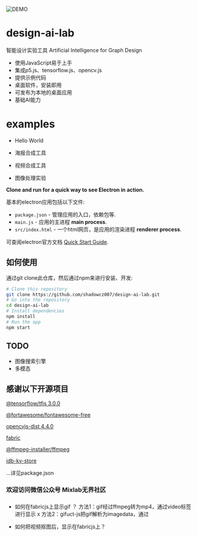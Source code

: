![DEMO](https://shadowcz007.github.io/design-ai-lab/examples/demo.jpg)

# design-ai-lab

智能设计实验工具 Artificial Intelligence for Graph Design

- 使用JavaScript易于上手
- 集成p5.js、tensorflow.js、opencv.js
- 提供示例代码
- 桌面软件，安装即用
- 可发布为本地的桌面应用
- 基础AI能力

# examples

- Hello World

- 海报合成工具

- 视频合成工具

- 图像处理实验


**Clone and run for a quick way to see Electron in action.**

基本的electron应用包括以下文件:

- `package.json` - 管理应用的入口，依赖包等.
- `main.js` - 应用的主进程 **main process**.
- `src/index.html` - 一个html网页，是应用的渲染进程 **renderer process**.

可查阅electron官方文档 [Quick Start Guide](https://electronjs.org/docs/tutorial/quick-start).



## 如何使用

通过git clone此仓库，然后通过npm来进行安装、开发:

```bash
# Clone this repository
git clone https://github.com/shadowcz007/design-ai-lab.git
# Go into the repository
cd design-ai-lab
# Install dependencies
npm install
# Run the app
npm start
```

## TODO
- 图像搜索引擎
- 多模态



## 感谢以下开源项目

[@tensorflow/tfjs 3.0.0]()

[@fortawesome/fontawesome-free]()

[opencvjs-dist 4.4.0]()

[fabric]()

[@ffmpeg-installer/ffmpeg]()

[idb-kv-store](https://www.npmjs.com/package/idb-kv-store)

...详见package.json

### 欢迎访问微信公众号 Mixlab无界社区



##### 
- 如何在fabricjs上显示gif ？
方法1：gif经过ffmpeg转为mp4，通过video标签进行显示
x 方法2：gifuct-js把gif解析为imagedata，通过

- 如何把视频抠图后，显示在fabricjs上？